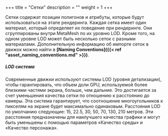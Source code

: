 +++
title = "Сетки"
description = ""
weight = 1
+++

Сетки содержат позиции полигонов и атрибуты, которые будут использоваться на этапе рендеринга. Каждая сетка имеет один материал, который определяет их поведение при рендеринге. Они сгруппированы внутри MetaMesh по их уровню LOD. Кроме того, на одном уровне LOD может быть несколько сеток с разными материалами. Дополнительную информацию об импорте сеток в движок можно найти в <strong>[Naming Conventions]({{< ref "asset_naming_conventions.md" >}})</strong>.

##### LOD система

Современные движки используют системы LOD (уровня детализации), чтобы гарантировать, что объем доли GPU, используемой более близкими частями экрана, больше, чем дальние. Это достигается за счет уменьшения качества сетки по отношению к расстоянию до камеры. Эта система гарантирует, что соотношение многоугольников к пикселям на экране будет максимально одинаковым. Расстояния LOD по умолчанию следующие: 15, 22.5, 30, 50, 70, 130, 210 метров. Эти расстояния предназначены для наилучшего качества графики и могут быть уменьшены с помощью параметров «Качество среды» и «Качество персонажа».